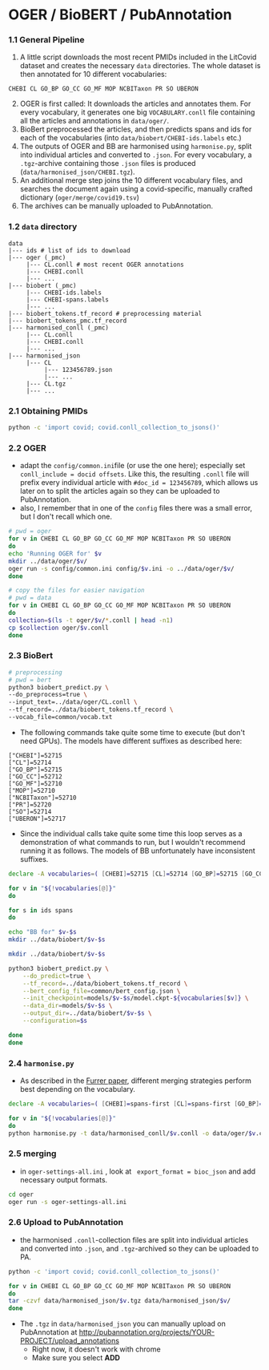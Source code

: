 # OGER / BioBERT / PubAnnotation

### 1.1 General Pipeline

1. A little  script downloads the most recent PMIDs included in the LitCovid dataset and creates the necessary `data` directories. The whole dataset is then annotated for 10 different vocabularies:

```
CHEBI CL GO_BP GO_CC GO_MF MOP NCBITaxon PR SO UBERON
```

2. OGER is first called: It downloads the articles and annotates them. For every vocabulary, it generates one big `VOCABULARY.conll` file containing all the articles and annotations in `data/oger/`. 
3. BioBert preprocessed the articles, and then predicts spans and ids for each of the vocabularies (into `data/biobert/CHEBI-ids.labels` etc.)
4. The outputs of OGER and BB are harmonised using `harmonise.py`, split into individual articles and converted to `.json`. For every vocabulary, a `.tgz`-archive containing those `.json` files is produced (`data/harmonised_json/CHEBI.tgz`).
5. An additional merge step joins the 10 different vocabulary files, and searches the document again using a covid-specific, manually crafted dictionary (`oger/merge/covid19.tsv`)
6. The archives can be manually uploaded to PubAnnotation.

### 1.2 `data` directory

```
data
|--- ids # list of ids to download
|--- oger (_pmc)
     |--- CL.conll # most recent OGER annotations
     |--- CHEBI.conll
     |--- ...
|--- biobert (_pmc)
     |--- CHEBI-ids.labels
     |--- CHEBI-spans.labels
     |--- ...
|--- biobert_tokens.tf_record # preprocessing material
|--- biobert_tokens_pmc.tf_record
|--- harmonised_conll (_pmc)
     |--- CL.conll
     |--- CHEBI.conll
     |--- ...
|--- harmonised_json
     |--- CL
          |--- 123456789.json
          |--- ...
     |--- CL.tgz
     |--- ... 
```

### 2.1 Obtaining PMIDs

```bash
python -c 'import covid; covid.conll_collection_to_jsons()'
```

### 2.2 OGER

* adapt the `config/common.ini`file (or use the one here); especially set `conll_include = docid offsets`. Like this, the resulting `.conll` file will prefix every individual article with `#doc_id = 123456789`, which allows us later on to split the articles again so they can be uploaded to PubAnnotation.
* also, I remember that in one of the `config` files there was a small error, but I don't recall which one.

```bash
# pwd = oger
for v in CHEBI CL GO_BP GO_CC GO_MF MOP NCBITaxon PR SO UBERON
do
echo 'Running OGER for' $v
mkdir ../data/oger/$v/
oger run -s config/common.ini config/$v.ini -o ../data/oger/$v/
done
```

```bash
# copy the files for easier navigation
# pwd = data
for v in CHEBI CL GO_BP GO_CC GO_MF MOP NCBITaxon PR SO UBERON
do
collection=$(ls -t oger/$v/*.conll | head -n1)
cp $collection oger/$v.conll
done
```

### 2.3 BioBert

```bash
# preprocessing
# pwd = bert
python3 biobert_predict.py \
--do_preprocess=true \
--input_text=../data/oger/CL.conll \
--tf_record=../data/biobert_tokens.tf_record \
--vocab_file=common/vocab.txt
```

* The following commands take quite some time to execute (but don't need GPUs). The models have different suffixes as described here:

```
["CHEBI"]=52715 
["CL"]=52714 
["GO_BP"]=52715 
["GO_CC"]=52712 
["GO_MF"]=52710 
["MOP"]=52710 
["NCBITaxon"]=52710 
["PR"]=52720 
["SO"]=52714 
["UBERON"]=52717
```

* Since the individual calls take quite some time this loop serves as a demonstration of what commands to run, but I wouldn't recommend running it as follows. The models of BB unfortunately have inconsistent suffixes.

```bash
declare -A vocabularies=( [CHEBI]=52715 [CL]=52714 [GO_BP]=52715 [GO_CC]=52712 [GO_MF]=52710 [MOP]=52710 [NCBITaxon]=52710 [PR]=52720 [SO]=52714 [UBERON]=52717 )

for v in "${!vocabularies[@]}"
do

for s in ids spans
do

echo "BB for" $v-$s
mkdir ../data/biobert/$v-$s

mkdir ../data/biobert/$v-$s

python3 biobert_predict.py \
	--do_predict=true \
	--tf_record=../data/biobert_tokens.tf_record \
	--bert_config_file=common/bert_config.json \
	--init_checkpoint=models/$v-$s/model.ckpt-${vocabularies[$v]} \
	--data_dir=models/$v-$s \
	--output_dir=../data/biobert/$v-$s \
	--configuration=$s

done
done 
```

### 2.4 `harmonise.py`

* As described in the [Furrer paper](https://arxiv.org/pdf/2003.07424.pdf), different merging strategies perform best depending on the vocabulary.  

```bash
declare -A vocabularies=( [CHEBI]=spans-first [CL]=spans-first [GO_BP]=spans-first [GO_CC]=spans-first [GO_MF]=spans-first [MOP]=spans-first [NCBITaxon]=ids-first [PR]=spans-only [SO]=spans-first [UBERON]=spans-first )

for v in "${!vocabularies[@]}"
do
python harmonise.py -t data/harmonised_conll/$v.conll -o data/oger/$v.conll -b data/biobert_tokens/collection.tokens -i data/biobert/$v-ids.labels -s data/biobert/$v-spans.labels -m ${vocabularies[$v]}
```
### 2.5 merging

* in `oger-settings-all.ini` , look at ` export_format = bioc_json` and add necessary output formats.

```bash
cd oger
oger run -s oger-settings-all.ini
```

### 2.6 Upload to PubAnnotation

* the harmonised `.conll`-collection files are split into individual articles and converted into `.json`, and `.tgz`-archived so they can be uploaded to PA.

```bash
python -c 'import covid; covid.conll_collection_to_jsons()'
```

```bash
for v in CHEBI CL GO_BP GO_CC GO_MF MOP NCBITaxon PR SO UBERON
do
tar -czvf data/harmonised_json/$v.tgz data/harmonised_json/$v/
done
```

* The `.tgz` in `data/harmonised_json` you can manually upload on PubAnnotation at http://pubannotation.org/projects/YOUR-PROJECT/upload_annotations
  * Right now, it doesn't work with chrome
  * Make sure you select **ADD**
